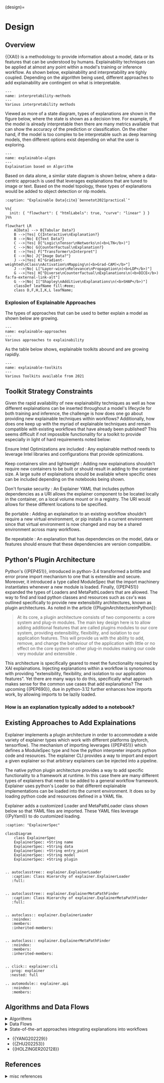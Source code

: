 (design)=
# Design

## Overview

{{XAI}} is a methodology to provide information about a model, data or its features that can be understood by humans. Explainability techniques can be applied at almost any point within a model's training or inference workflow. As shown below, explainability and interpretability are tighly coupled. Depending on the algorithm being used, different approaches to add explainability are contingent on what is interpretable.

```{figure} ../images/explain1.png
---
name: interpretability-methods
---
Various interpretability methods
```

Viewed as more of a state diagram, types of explanations are shown in the figure below, where the state is shown as a decision tree. For example, if the model is already interpretable then there are many metrics available that can show the accuracy of the prediction or classification. On the other hand, if the model is too complex to be interpretable such as deep learning models, then different options exist depending on what the user is exploring.


```{figure} ../images/explain5.png
---
name: explainable-algos
---
Explaination based on Algorithm
```

Based on data alone, a similar state diagram is shown below, where a data-centric approach is used that leverages explainations that are tuned to image or text. Based on the model topology, these types of explanations would be added to object detection or nlp models. 

```{mermaid}
:caption: "Explainable Data{cite}`bennetot2021practical`"

%%{
  init: { "flowchart": { "htmlLabels": true, "curve": "linear" } }
}%%

flowchart LR
    A[Data] --> B{Tabular Data?}
    B -->|Yes| C{Interactive\nExplanation?}
    B -->|No| E{Text Data?}
    C -->|Yes| D["Logic\nTensor\nNetworks\n(<b>LTN</b>)"]
    C -->|No| G{CounterFactual\nExplanation?}
    E -->|Yes| F["Transformer\nInterpret"]
    E -->|No| J{"Image Data?"}
    J -->|Yes| K["Gradient-weighted\nClass\nActivation\nMapping\n(<b>Grad-CAM)</b>"]
    J -->|No| L["Layer-wise\nRelevance\nPropagation\n(<b>LDP</b>)"]
    G -->|Yes| H["Diverse\nCounterfactual\nExplanations\n(<b>DICE</b>) fa:fa-external-link-alt"]
    G -->|No| I["Shapley\nAdditive\nExplanations\n(<b>SHAP</b>)"]
    classDef leafName fill:#eee;
    class D,F,H,I,K,L leafName;
```

### Explosion of Explainable Approaches

The types of approaches that can be used to better explain a model as shown below are growing.

```{figure} ../images/explain2.png
---
name: explainable-approaches
---
Various approaches to explainability

```

As the table below shows, explainable toolkits abound and are growing rapidly.

```{figure} ../images/explain4.png
---
name: explainable-toolkits
---
Various Toolkits available from 2021

```


## Toolkit Strategy Constraints

Given the rapid availability of new explainability techniques as well as how different explainations can be inserted throughout a model's lifecycle for both training and inference, the challenge is how does one go about providing new explainable techniques within workflows? Additionally, how does one keep up with the myriad of explainable techniques and remain compatible with existing workflows that have already been published? This seems difficult if not impossible functionality for a toolkit to provide especially in light of hard requirements noted below:

Ensure Intel Optimizations are included
: Any explainable method needs to leverage Intel libraries and configurations that provide optimizations.


Keep containers slim and lightweight
: Adding new explainations shouldn't require new containers to be built or should result in adding to the container size. A large suite of explainations should be available where specific ones can be included depending on the notebooks being shown. 

Don't forsake security
: An Explainer YAML that includes python dependencies as a URI allows the explainer component to be located locally in the container, on a local volume mount or in a registry. The URI would allows for these different locations to be specified.

Be portable
: Adding an explaination to an existing workflow shouldn't require a new virtual environment, or pip installs in a current environment since that virtual environment is now changed and may be a shared environment across many workflows.

Be repeatable
: An explanation that has dependencies on the model, data or features should ensure that these dependencies are version compatible.


## Python's Plugin Architecture


Python's {{PEP451}}, introduced in python-3.4 transformed a brittle and error prone import mechanism to one that is extensible and secure. Moreover, it introduced a type called ModuleSpec that the import machinery instantiates whenever a new module is loaded. Finally, {{PEP451}} expanded the types of Loaders and MetaPathLoaders that are allowed. The way to find and load python classes and resources such as csv's was outlined specifically to provide new extensibility architectures, known as plugin architectures. As noted in the article {{PluginArchitectureinPython}}:


> At its core, a plugin architecture consists of two components: a core system and plug-in modules. The main key design here is to allow adding additional features that are called plugins modules to our core system, providing extensibility, flexibility, and isolation to our application features. This will provide us with the ability to add, remove, and change the behaviour of the application with little or no effect on the core system or other plug-in modules making our code very modular and extensible .


This architecture is specifically geared to meet the functionality required by XAI explainations. Injecting explanations within a workflow is synonomous with providing "extensibility, flexibility, and isolation to our application features". Yet there are many ways to do this, specifically what approach makes sense for the common use cases that add explanations?  The upcoming {{PEP690}}, due in python-3.12 further enhances how imports work, by allowing imports to be lazily loaded.

### How is an explanation typically added to a notebook?



## Existing Approaches to Add Explainations

Explainer implements a plugin architecture in order to accommodate a wide variety of explainer types which work with different platforms (pytorch, tensorflow). The mechanism of importing leverages {{PEP451}} which defines a ModuleSpec type and how the python interpreter imports python code and resources. The explainer CLI provides a way to import and export a given explainer so that arbitrary explainers can be injected into a pipeline. 

The native python plugin architecture provides a way to add specific functionality to a framework at runtime. In this case there are many different types of explainers that need to be added to a general workflow framework. Explainer uses python's Loader so that different explainable implementations can be loaded into the current environment.
It does so by loading python code and resources defined in a YAML file.


Explainer adds a customized Loader and MetaPathLoader class shown below so that YAML files are imported. These YAML files leverage {{PyYaml}} to do customized loading.


```{mermaid}
:caption: "ExplainerSpec"

classDiagram
    class ExplainerSpec
    ExplainerSpec: +String name
    ExplainerSpec: +String data 
    ExplainerSpec: +String entry_point
    ExplainerSpec: +String model
    ExplainerSpec: +String plugin

```

```{eval-rst}

.. autoclasstree:: explainer.ExplainerLoader
   :caption: Class Hierarchy of explainer.ExplainerLoader
   :full:

```

```{eval-rst}

.. autoclasstree:: explainer.ExplainerMetaPathFinder
   :caption: Class Hierarchy of explainer.ExplainerMetaPathFinder
   :full:

```

```{eval-rst}

.. autoclass:: explainer.ExplainerLoader
   :noindex:
   :members:
   :inherited-members:


.. autoclass:: explainer.ExplainerMetaPathFinder
   :noindex:
   :members:
   :inherited-members:

```

```{eval-rst}

.. click:: explainer:cli
  :prog: explainer
  :nested: full

```


```{eval-rst}
.. automodule:: explainer.api
   :noindex:
   :members:

```

## Algorithms and Data Flows

<details>
<summary>Algorithms</summary>


```{mermaid}
:caption: "Explainability based on Algorithms{cite}`chou2022counterfactuals`"

%%{
  init: { "flowchart": { "htmlLabels": true, "curve": "linear" } }
}%%

flowchart LR
    A[Algorithm] --> B{Is\nyour\nmodel\ninterpretable?}
    B -->|Yes| C[Use\nIntrinsic\nmethods]
    B -->|No| D{Explain\nindividual\npredictions\nor\nentire\nmodel?}
    D -->|Entire Model| F{"Does\nyour\nmodel\nhave\na\nstandard\narchitecture?"}
    D -->|Individual Predictions| J{"Does\nyour\nmodel\nhave\na\nstandard\narchitecture?"}
    D -->|Both| E
    F -->|No| K["Model\nagnostic\nmethods\nlike\nPartial\nDependence\nplots"]
    F -->|Yes| L["Use\nModel\nspecific\nglobal\nmethods\nlike\nXGBoost"]
    J -->|Yes| M["Model\nspecific\nlocal\nmethods\nlike\nGrad-CAM</b>"]
    J -->|No| E
    E["SHAP\nor\nLIME"]
    classDef leafName fill:#00f,color:#fff;
    class C,E,K,L,M leafName;
```

</details>

<details>
<summary>Data Flows</summary>


```{mermaid}
:caption: "Explainable Data{cite}`bennetot2021practical`"

%%{
  init: { "flowchart": { "htmlLabels": true, "curve": "linear" } }
}%%

flowchart LR
    A[Data] --> B{Tabular Data?}
    B -->|Yes| C{Interactive\nExplanation?}
    B -->|No| E{Text Data?}
    C -->|Yes| D["Logic\nTensor\nNetworks\n(<b>LTN</b>)"]
    C -->|No| G{CounterFactual\nExplanation?}
    E -->|Yes| F["Transformer\nInterpret"]
    E -->|No| J{"Image Data?"}
    J -->|Yes| K["Gradient-weighted\nClass\nActivation\nMapping\n(<b>Grad-CAM)</b>"]
    J -->|No| L["Layer-wise\nRelevance\nPropagation\n(<b>LDP</b>)"]
    G -->|Yes| H["Diverse\nCounterfactual\nExplanations\n(<b>DICE</b>) fa:fa-external-link-alt"]
    G -->|No| I["Shapley\nAdditive\nExplanations\n(<b>SHAP</b>)"]
    classDef leafName fill:#eee;
    class D,F,H,I,K,L leafName;
```

* Logic Tensor Networks: See {cite}`bennetot2021practical`
* See {cite}`logictensornetworks`
* See {cite}`mothilal2020explaining`

</details>

<details>
<summary>State-of-the-art approaches integrating explanations into workflows</summary>

### transformer-interpret and path-explain

transformer-interpret
: This library{{TransformersInterpret}} adds an explainer to any HuggingFace transformer. The python package combines both HuggingFace {{Transformers}} and {{Captum}}. The choice of a model within the HuggingFace {{Transformers}} library is done by using {{AutoClasses}}. An example of the API is shown below:

> model = AutoModel.from_pretrained("bert-base-cased")


In this case, the pretrained model "bert-base-cased" will be downloaded from the HuggingFace model repo on huggingface.co, added to a local python class cache and imported into the current python environment. The type of framework used with the pretained model is determined by the path or an additional boolean parameter in the method of from_tf. The bert model returned from the method differs depending on whether PyTorch or TensorFlow is used (see figures below).


```{eval-rst}

.. autoclasstree:: transformers.AutoModelForSequenceClassification
   :caption: Class Hierarchy of transformers.AutoModelForSequenceClassification
   :full:

```

```{eval-rst}

.. autoclasstree:: transformers.models.bert.BertModel
   :caption: Class Hierarchy of transformers.models.bert.BertModel for pytorch
   :full:

```

```{eval-rst}

.. autoclasstree:: transformers.models.bert.TFBertModel
   :caption: Class Hierarchy of transformers.models.bert.TFBertModel for tensorflow
   :full:

```

path-explain
: This library{{PathExplain}} adds an explainer that can also accept either a PyTorch or TensorFlow model. The library explains feature importances and feature interactions in deep neural networks using path attribution methods.


```{eval-rst}

.. autoclasstree:: path_explain.explainers.embedding_explainer_tf.EmbeddingExplainerTF
   :caption: Class Hierarchy of path_explain.explainers.embedding_explainer_tf.EmbeddingExplainerTF
   :full:

```

</details>

* {{YANG202229}}
* {{ZHU202253}}
* {{HOLZINGER202128}}


## References

<details>
<summary>misc references</summary>

* [Logic Tensor Networks](https://github.com/logictensornetworks/logictensornetworks)
* [COUNTERFACTUAL EXPLANATIONS WITHOUT OPENING THE BLACK BOX: AUTOMATED DECISIONS AND THE GDPR](https://arxiv.org/pdf/1711.00399.pdf)
* [Generating Counterfactual Explanations with Natural Language](https://arxiv.org/pdf/1806.09809.pdf)

</details>
